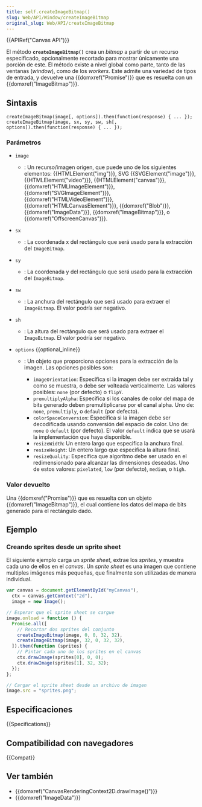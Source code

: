 ```yaml
---
title: self.createImageBitmap()
slug: Web/API/Window/createImageBitmap
original_slug: Web/API/createImageBitmap
---
```


{{APIRef("Canvas API")}}

El método **`createImageBitmap()`** crea un _bitmap_ a partir de un recurso especificado, opcionalmente recortado para mostrar únicamente una porción de este. El método existe a nivel global como parte, tanto de las ventanas (_window_), como de los _workers_. Este admite una variedad de tipos de entrada, y devuelve una {{domxref("Promise")}} que es resuelta con un {{domxref("ImageBitmap")}}.

## Sintaxis

```
createImageBitmap(image[, options]).then(function(response) { ... });
createImageBitmap(image, sx, sy, sw, sh[, options]).then(function(response) { ... });
```

### Parámetros

- `image`
  - : Un recurso/imagen origen, que puede uno de los siguientes elementos: {{HTMLElement("img")}}, SVG {{SVGElement("image")}}, {{HTMLElement("video")}}, {{HTMLElement("canvas")}}, {{domxref("HTMLImageElement")}}, {{domxref("SVGImageElement")}}, {{domxref("HTMLVideoElement")}}, {{domxref("HTMLCanvasElement")}}, {{domxref("Blob")}}, {{domxref("ImageData")}}, {{domxref("ImageBitmap")}}, o {{domxref("OffscreenCanvas")}}.
- `sx`
  - : La coordenada x del rectángulo que será usado para la extracción del `ImageBitmap`.
- `sy`
  - : La coordenada y del rectángulo que será usado para la extracción del `ImageBitmap`.
- `sw`
  - : La anchura del rectángulo que será usado para extraer el `ImageBitmap`. El valor podría ser negativo.
- `sh`
  - : La altura del rectángulo que será usado para extraer el `ImageBitmap`. El valor podría ser negativo.
- `options` {{optional_inline}}

  - : Un objeto que proporciona opciones para la extracción de la imagen. Las opciones posibles son:

    - `imageOrientation`: Especifica si la imagen debe ser extraida tal y como se muestra, o debe ser volteada verticalmente. Las valores posibles: `none` (por defecto) o `flipY`.
    - `premultiplyAlpha`: Especifica si los canales de color del mapa de bits generado deben premultiplicarse por el canal alpha. Uno de: `none`, `premultiply`, o `default` (por defecto).
    - `colorSpaceConversion`: Especifica si la imagen debe ser decodificada usando conversión del espacio de color. Uno de: `none` o `default` (por defecto). El valor `default` indica que se usará la implementación que haya disponible.
    - `resizeWidth`: Un entero largo que especifica la anchura final.
    - `resizeHeight`: Un entero largo que especifica la altura final.
    - `resizeQuality`: Especifica que algorítmo debe ser usado en el redimensionado para alcanzar las dimensiones deseadas. Uno de estos valores: `pixelated`, `low` (por defecto), `medium`, o `high`.

### Valor devuelto

Una {{domxref("Promise")}} que es resuelta con un objeto {{domxref("ImageBitmap")}}, el cual contiene los datos del mapa de bits generado para el rectángulo dado.

## Ejemplo

### Creando sprites desde un sprite sheet

El siguiente ejemplo carga un _sprite sheet_, extrae los _sprites_, y muestra cada uno de ellos en el _canvas_. Un _sprite sheet_ es una imagen que contiene multiples imágenes más pequeñas, que finalmente son utilizadas de manera individual.

```js
var canvas = document.getElementById("myCanvas"),
  ctx = canvas.getContext("2d"),
  image = new Image();

// Esperar que el sprite sheet se cargue
image.onload = function () {
  Promise.all([
    // Recortar dos sprites del conjunto
    createImageBitmap(image, 0, 0, 32, 32),
    createImageBitmap(image, 32, 0, 32, 32),
  ]).then(function (sprites) {
    // Pintar cada uno de los sprites en el canvas
    ctx.drawImage(sprites[0], 0, 0);
    ctx.drawImage(sprites[1], 32, 32);
  });
};

// Cargar el sprite sheet desde un archivo de imagen
image.src = "sprites.png";
```

## Especificaciones

{{Specifications}}

## Compatibilidad con navegadores

{{Compat}}

## Ver también

- {{domxref("CanvasRenderingContext2D.drawImage()")}}
- {{domxref("ImageData")}}
